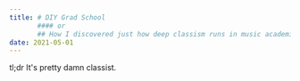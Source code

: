```yaml
---
title: # DIY Grad School 
       #### or 
       ## How I discovered just how deep classism runs in music academia 
date: 2021-05-01
---
```

tl;dr It's pretty damn classist.  
